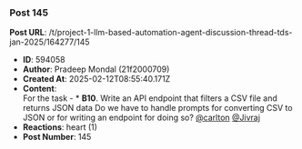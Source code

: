### Post 145
**Post URL**: /t/project-1-llm-based-automation-agent-discussion-thread-tds-jan-2025/164277/145
- **ID**: 594058
- **Author**: Pradeep Mondal (21f2000709)
- **Created At**: 2025-02-12T08:55:40.171Z
- **Content**:  
  For the task - * <strong>B10</strong>. Write an API endpoint that filters a CSV file and returns JSON data
Do we have to handle prompts for converting CSV to JSON or for writing an endpoint for doing so?
<a class="mention" href="/u/carlton">@carlton</a> <a class="mention" href="/u/jivraj">@Jivraj</a>
- **Reactions**: heart (1)
- **Post Number**: 145

